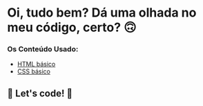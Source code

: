 # Oi, tudo bem? Dá uma olhada no meu código, certo? 🙃


### Os Conteúdo Usado:

* [HTML básico](https://www.w3schools.com/html/)
* [CSS básico](https://developer.mozilla.org/pt-BR/docs/Web/CSS)

## 🚀 Let's code! 🚀
